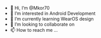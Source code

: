 - 👋 Hi, I’m @Mkor70
- 👀 I’m interested in Android Development
- 🌱 I’m currently learning WearOS design
- 💞️ I’m looking to collaborate on 
- 📫 How to reach me ...

<!---
Mkor70/Mkor70 is a ✨ special ✨ repository because its `README.md` (this file) appears on your GitHub profile.
You can click the Preview link to take a look at your changes.
--->
